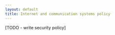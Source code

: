 ```yaml
---
layout: default
title: Internet and communication systems policy
---
```


[TODO - write security policy]

